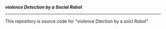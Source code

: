 ***violence Detection by a Social Robot***

---

This repository is source code for "violence Dtection by a soicl Robot"
